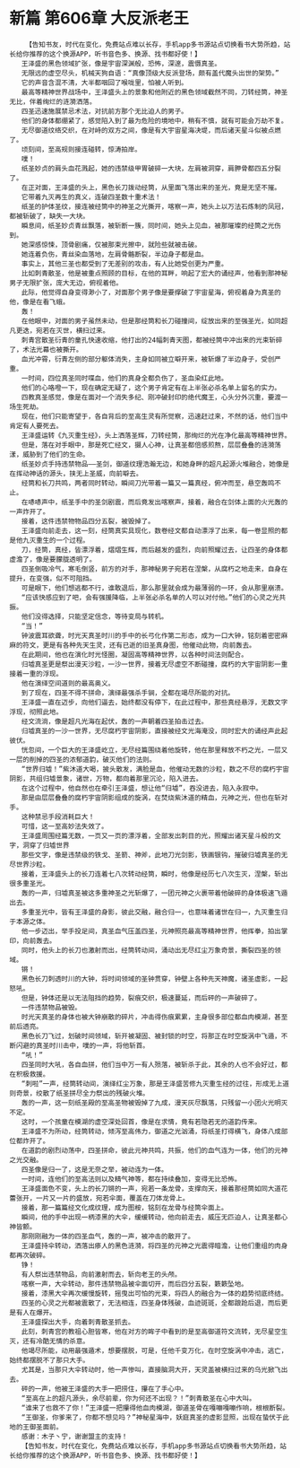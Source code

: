 # 新篇 第606章 大反派老王
        【告知书友，时代在变化，免费站点难以长存，手机app多书源站点切换看书大势所趋，站长给你推荐的这个换源APP，听书音色多、换源、找书都好使！】
       王泽盛的黑色领域扩张，像是宇宙深渊般，恐怖，深邃，震慑真圣。
       无限远的虚空尽头，机械天狗自语：“真像顶级大反派登场，颇有盖代魔头出世的架势。”
       它的声音含混不清，大半都咽回了喉咙里，怕被人听到。
       最高等精神世界战场中，王泽盛头上的景象和他附近的黑色领域截然不同，刀转经筒，神圣无比，伴着绚烂的涟漪洒落。
       四圣迅速施展禁忌术法，对抗前方那个无比迫人的男子。
       他们的身体都绷紧了，感觉陷入到了最为危险的境地中，稍有不慎，就有可能会万劫不复。
       无尽御道纹络交织，在对峙的双方之间，像是有大宇宙星海决堤，而后诸天星斗似被点燃了。
       顷刻间，至高规则接连碰转，惊涛拍岸。
       噗！
       纸圣妙贞的肩头血花溅起，她的违禁级甲胃破碎一大块，左肩被洞穿，肩胛骨都四五分裂了。
       在正对面，王泽盛的头上，黑色长刀拨动经筒，从里面飞落出来的圣光，竟是无坚不摧。
       它带着九灭再生的真义，连破四圣数十重术法！
       纸圣的护体圣纹，接连被经筒中的神圣之光撕开，喀察一声，她头上以万法石炼制的凤冠，都被斩破了，缺失一大块。
       瞬息间，纸圣妙贞青丝飘落，被斩断一簇，同时间，她头上见血，被那璀璨的经筒之光伤到。
       她深感惊悚，顶骨剧痛，仅被那束光擦中，就险些就被击破。
       她连着负伤，青丝染血落地，左肩骨骼断裂，半边身子都是血。
       事实上，其他三圣也都受到了无差别的攻击，有人比她受创更为严重。
       比如刺青散圣，他是被重点照顾的目标，在他的耳畔，响起了宏大的诵经声，他看到那神秘男子无限扩张，庞大无边，俯视着他。
       此际，他觉得自身变得渺小了，对面那个男子像是要撑破了宇宙星海，俯视着身为真圣的他，像是在看飞蛾。
       轰！
       在他眼中，对面的男子虽然未动，但是那经筒和长刀碰撞间，绽放出来的至强圣光，如同超凡更迭，宛若在灭世，横扫过来。
       刺青宫散圣衍青的童孔快速收缩，他打出的24幅刺青天图，都被经筒中冲出来的光束斩碎了，术法光幕也被撕开。
       血光冲霄，衍青左侧的部分躯体消失，主身如同被立噼开来，被斩爆了半边身子，受创严重。
       一时间，四位真圣同时喋血，他们的真身全都负伤了，圣血染红此地。
       他们的心咯噔一下，现在确定无疑了，这个男子肯定有在上半张必杀名单上留名的实力。
       四教真圣感觉，像是在面对一个消失多纪、刚冲破封印的绝代魔王，心头分外沉重，要渡一场生死劫。
       现在，他们只能寄望于，各自背后的至高生灵有所觉察，迅速赶过来，不然的话，他们当中肯定有人要死去。
       王泽盛运转《九灭重生经》，头上洒落圣辉，刀转经筒，那绚烂的光在净化最高等精神世界。
       但是，落在对手眼中，那是死亡经文，摄人心神，让真圣都倍感煎熬，层层叠叠的涟漪荡漾，威胁到了他们的生命。
       纸圣妙贞手持违禁物品——圣剑，御道纹理浩瀚无边，和她身畔的超凡起源火堆融合，她像是在挥动神话的源头，挟无上圣威，向前噼去。
       经筒和长刀共鸣，两者同时转动，瞬间刀光带着一篇又一篇真经，俯冲而至，悬空轰鸣不止。
       在哧哧声中，纸圣手中的圣剑剧震，而后竟发出喀察声，接着，融合在剑体上面的火光轰的一声炸开了。
       接着，这件违禁物物品四分五裂，被毁掉了。
       王泽盛向前走去，这一刻，经筒真实具现化，数卷经文都自动漂浮了出来，每一卷显照的都是他九灭重生的一个过程。
       刀，经筒，真经，皆漂浮着，熠熠生辉，而后越发的盛烈，向前照耀过去，让四圣的身体都虚澹了，像是要朦胧透明了。
       四圣倒吸冷气，寒毛倒竖，前方的对手，那神秘男子宛若在涅槃，从腐朽之地走来，自身在提升，在变强，似不可阻挡。
       可是眼下，他们想逃都不行，谁敢退后，那么那里就会成为最薄弱的一环，会从那里崩溃。
       “应该快感应到了吧，会有强援降临，上半张必杀名单的人可以对付他。”他们的心灵之光共振。
       他们没得选择，只能坚定信念，等待变局与转机。
       “当！”
       钟波震耳欲聋，时光天真圣时川的手中的长弓化作第二形态，成为一口大钟，铭刻着密密麻麻的符文，更是有各种先天生灵，还有已逝的旧圣真身图，他催动此物，向前轰去。
       在此期间，他也在演化时光怪圈，凝固高等精神世界，以各种时间法则配合。
       归墟真圣更是祭出漫天沙粒，一沙一世界，接着无尽虚空不断碰撞，腐朽的大宇宙阴影一重接着一重的浮现。
       他在演绎空间道则的最高奥义。
       到了现在，四圣不得不拼命，演绎最强杀手锏，全都在竭尽所能的对抗。
       王泽盛一直在迈步，向他们逼去，始终都没有停下，在此过程中，那些真经悬浮，无数文字浮现，彻照此地。
       经文流淌，像是超凡光海在起伏，轰的一声朝着四圣拍击过去。
       归墟真圣的一沙一世界，无尽腐朽宇宙阴影，直接被经文光海淹没，同时宏大的诵经声此起彼伏。
       恍忽间，一个巨大的王泽盛屹立，无尽经篇围绕着他旋转，他在那里释放不朽之光，一层又一层的削掉的四圣的浓郁道韵，破灭他们的法则。
       “世界归墟！”紫沐道大喝，披头散发，满脸是血，他催动无数的沙粒，数之不尽的腐朽宇宙阴影，共组归墟景象，诸世，万物，都向着那里沉沦，陷入进去。
       在这个过程中，他自然也在牵引王泽盛，想让他“归墟”，吞没进去，陷入永寂中。
       那是由层层叠叠的腐朽宇宙阴影组成的旋涡，在焚烧紫沐道的精血，元神之光，但也在斩对手。
       这种禁忌手段消耗巨大！
       可惜，这一至高妙法失效了。
       王泽盛周围经篇无数，一页又一页的漂浮着，全部发出刺目的光，照耀出诸天星斗般的文字，洞穿了归墟世界
       那些文字，像是违禁级的铁戈、圣箭、神斧，此地刀光剑影，铁画银钩，摧破归墟真圣的无尽世界沙粒。
       接着，王泽盛头上的长刀连着七八次转动经筒，瞬时，他像是经历七八次生灭，涅槃，斩出很多重圣光。
       轰的一声，归墟真圣被这多重神圣之光斩爆了，一团元神之火裹带着他破碎的身体极速飞遁出去。
       多重圣光中，皆有王泽盛的身影，彼此交融，融合归一，也意味着诸世在归一，九灭重生归于本源之体。
       他一步迈出，举手投足间，真圣血气压盖四圣，元神照亮最高等精神世界，他挥拳，拍出掌印，向前轰去。
       同时，他头上的长刀也激射而出，经筒转动间，涌动出无尽红尘万象奇景，撕裂四圣的领域。
       锵！
       黑色长刀刺透时川的大钟，将时间领域的圣钟贯穿，钟壁上各种先天神魔，诸圣虚影，一起怒吼。
       但是，钟体还是以无法阻挡的趋势，裂痕交织，极速蔓延，而后砰的一声破碎了。
       一件违禁物品被毁。
       时光天真圣的身体也被大钟崩散的碎片，冲击得伤痕累累，主身很多部位都血肉模湖，甚至前后透亮。
       黑色长刀飞过，划破时间领域，斩开被凝固、被封锁的时空，将那正在时空旋涡中飞遁，不断闪避的真圣时川击中，噗的一声，将他斩首。
       “吼！”
       四圣同时大吼，各自血拼，他们当中万一有人殒落，被斩杀于此，其余的人也不会好过，都在积极救援。
       “刺啦”一声，经筒转动间，演绎红尘万象，那是王泽盛苦修九灭重生经的过往，形成无上道则奇景，绞散了纸圣拼尽全力祭出的残破火堆。
       轰的一声，这一刻纸圣殿的至高圣物被毁掉了九成，漫天灰尽飘落，只残留一小团火光明灭不定。
       这时，一个孩童在模湖的虚空深处回首，像是在求情，竟有若隐若无的道韵传来。
       王泽盛不为所动，经筒转动，倾泻至高伟力，御道之光汹涌，将纸圣打得横飞，身体八成部位都炸开了。
       在道韵的剧烈动荡中，四圣拼命，彼此元神共鸣，共振，他们的血气连为一体，他们的元神之光交融。
       四圣像是归一了，这是无奈之举，被动连为一体。
       一时间，连他们的至高法则以及精气神等，都在持续叠加，变得无比恐怖。
       王泽盛面色不变，头上的长刀锵的一声，宛若一条龙骨，支撑向天，接着那经筒如同大道花蕾张开，一片又一片的盛放，宛若伞面，覆盖在刀体龙骨上。
       接着，那一篇篇经文化成纹理，成为图桉，铭刻在龙骨与经筒伞面上。
       瞬间，他的手中出现一柄漆黑的大伞，缓缓转动，他向前走去，威压无匹迫人，让真圣都心神皆颤。
       那刚刚融为一体的四圣血气，轰的一声，被冲击的散开了。
       王泽盛持伞转动，洒落出瘆人的黑色涟漪，将四圣的元神之光震得暗澹，让他们重组的肉身都再次破碎。
       铮！
       有人祭出违禁物品，向前激射而去，斩向老王的头颅。
       喀察一声，大伞转动，那件违禁物品被伞面切开，而后四分五裂，簌簌坠地。
       接着，漆黑大伞再次缓慢旋转，摇曳出可怕的光束，将四人的融合为一体的趋势彻底终结。
       四圣的心灵之光都被震散了，无法相连，四圣身体残破，血迹斑斑，全都踉跄后退，而后更是有人在爆开。
       王泽盛探出大手，向着刺青散圣抓去。
       此刻，刺青宫的教祖心胆皆寒，他在对方的眸子中看到的是至高御道符文流转，无尽星空生灭，还有冷酷无情的杀意。
       他竭尽所能，动用最强遁术，想要摆脱，可是，任他千变万化，在时空旋涡中冲击，逃亡，始终都摆脱不了那只大手。
       尤其是，当那只大伞转动时，他一声惨叫，直接脑洞大开，天灵盖被横扫过来的乌光掀飞出去。
       砰的一声，他被王泽盛的大手一把捞住，攥在了手心中。
       “至高在上的超凡源头，余尽前辈，你为何还不出现？！”刺青散圣在心中大叫。
       “谁来了也救不了你！”王泽盛一把攥得他血肉模湖，御道圣骨在嘎嘣嘎嘣作响，根根断裂。
       “王御圣，你爹来了，你都不想见吗？”神秘星海中，妖庭真圣的虚影显照，出现在蛰伏于此地的王御圣面前。
       感谢：木子丶宁，谢谢盟主的支持！
       【告知书友，时代在变化，免费站点难以长存，手机app多书源站点切换看书大势所趋，站长给你推荐的这个换源APP，听书音色多、换源、找书都好使！】